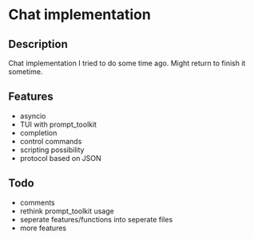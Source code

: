 # Chat implementation

## Description

Chat implementation I tried to do some time ago. Might return to finish it sometime.

## Features

- asyncio
- TUI with prompt_toolkit
- completion
- control commands
- scripting possibility
- protocol based on JSON

## Todo

- comments
- rethink prompt_toolkit usage
- seperate features/functions into seperate files
- more features
